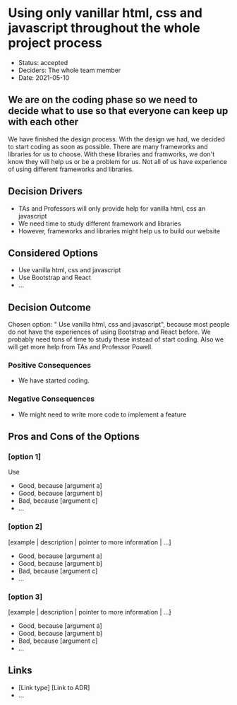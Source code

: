 # Using only vanillar html, css and javascript throughout the whole project process

* Status: accepted
* Deciders: The whole team member
* Date: 2021-05-10

## We are on the coding phase so we need to decide what to use so that everyone can keep up with each other

We have finished the design process. With the design we had, we decided to start coding as soon as possible. There are many frameworks and libraries for us to choose. With these libraries and framworks, we don't know they will help us or be a problem for us. Not all of us have experience of using different frameworks and libraries. 

## Decision Drivers 

* TAs and Professors will only provide help for vanilla html, css an javascript
* We need time to study different framework and libraries
* However, frameworks and libraries might help us to build our website 

## Considered Options
* Use vanilla html, css and javascript
* Use Bootstrap and React
* … <!-- numbers of options can vary -->

## Decision Outcome

Chosen option: " Use vanilla html, css and javascript", because most people do not have the experiences of using Bootstrap and React before. We probably need tons of time to study these instead of start coding. Also we will get more help from TAs and Professor Powell.

### Positive Consequences <!-- optional -->

* We have started coding.

### Negative Consequences <!-- optional -->

* We might need to write more code to implement a feature


## Pros and Cons of the Options <!-- optional -->

### [option 1]

Use  <!-- optional -->

* Good, because [argument a]
* Good, because [argument b]
* Bad, because [argument c]
* … <!-- numbers of pros and cons can vary -->

### [option 2]

[example | description | pointer to more information | …] <!-- optional -->

* Good, because [argument a]
* Good, because [argument b]
* Bad, because [argument c]
* … <!-- numbers of pros and cons can vary -->

### [option 3]

[example | description | pointer to more information | …] <!-- optional -->

* Good, because [argument a]
* Good, because [argument b]
* Bad, because [argument c]
* … <!-- numbers of pros and cons can vary -->

## Links <!-- optional -->

* [Link type] [Link to ADR] <!-- example: Refined by [ADR-0005](0005-example.md) -->
* … <!-- numbers of links can vary -->
